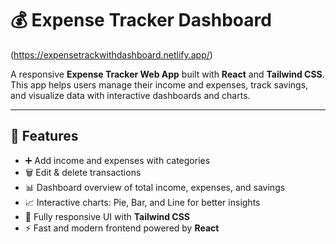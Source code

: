 # 💰 Expense Tracker Dashboard 
(https://expensetrackwithdashboard.netlify.app/)

A responsive **Expense Tracker Web App** built with **React** and **Tailwind CSS**.  
This app helps users manage their income and expenses, track savings, and visualize data with interactive dashboards and charts.

---

## 🚀 Features

- ➕ Add income and expenses with categories  
- 🗑️ Edit & delete transactions  
- 📊 Dashboard overview of total income, expenses, and savings  
- 📈 Interactive charts: Pie, Bar, and Line for better insights  
- 📱 Fully responsive UI with **Tailwind CSS**  
- ⚡ Fast and modern frontend powered by **React**
